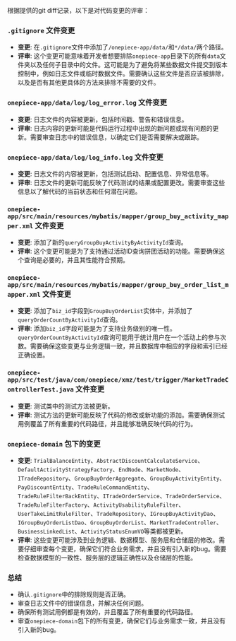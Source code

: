 根据提供的git diff记录，以下是对代码变更的评审：

### `.gitignore` 文件变更
- **变更**: 在`.gitignore`文件中添加了`/onepiece-app/data/`和`*/data/`两个路径。
- **评审**: 这个变更可能意味着开发者想要排除`onepiece-app`目录下的所有`data`文件夹以及任何子目录中的文件。这可能是为了避免将某些数据文件提交到版本控制中，例如日志文件或临时数据文件。需要确认这些文件是否应该被排除，以及是否有其他更具体的方法来排除不需要的文件。

### `onepiece-app/data/log/log_error.log` 文件变更
- **变更**: 日志文件的内容被更新，包括时间戳、警告和错误信息。
- **评审**: 日志内容的更新可能是代码运行过程中出现的新问题或现有问题的更新。需要审查日志中的错误信息，以确定它们是否需要解决或跟踪。

### `onepiece-app/data/log/log_info.log` 文件变更
- **变更**: 日志文件的内容被更新，包括测试启动、配置信息、异常信息等。
- **评审**: 日志文件的更新可能反映了代码测试的结果或配置更改。需要审查这些信息以了解代码的当前状态和任何潜在问题。

### `onepiece-app/src/main/resources/mybatis/mapper/group_buy_activity_mapper.xml` 文件变更
- **变更**: 添加了新的`queryGroupBuyActivityByActivityId`查询。
- **评审**: 这个变更可能是为了支持通过活动ID查询拼团活动的功能。需要确保这个查询是必要的，并且其性能符合预期。

### `onepiece-app/src/main/resources/mybatis/mapper/group_buy_order_list_mapper.xml` 文件变更
- **变更**: 添加了`biz_id`字段到`GroupBuyOrderList`实体中，并添加了`queryOrderCountByActivityId`查询。
- **评审**: 添加`biz_id`字段可能是为了支持业务级别的唯一性。`queryOrderCountByActivityId`查询可能用于统计用户在一个活动上的参与次数。需要确保这些变更与业务逻辑一致，并且数据库中相应的字段和索引已经正确设置。

### `onepiece-app/src/test/java/com/onepiece/xmz/test/trigger/MarketTradeControllerTest.java` 文件变更
- **变更**: 测试类中的测试方法被更新。
- **评审**: 测试方法的更新可能反映了代码的修改或新功能的添加。需要确保测试用例覆盖了所有重要的代码路径，并且能够准确反映代码的行为。

### `onepiece-domain` 包下的变更
- **变更**: `TrialBalanceEntity`、`AbstractDiscountCalculateService`、`DefaultActivityStrategyFactory`、`EndNode`、`MarketNode`、`ITradeRepository`、`GroupBuyOrderAggregate`、`GroupBuyActivityEntity`、`PayDiscountEntity`、`TradeRuleCommandEntity`、`TradeRuleFilterBackEntity`、`ITradeOrderService`、`TradeOrderService`、`TradeRuleFilterFactory`、`ActivityUsabilityRuleFilter`、`UserTakeLimitRuleFilter`、`TradeRepository`、`IGroupBuyActivityDao`、`IGroupBuyOrderListDao`、`GroupBuyOrderList`、`MarketTradeController`、`BusinessLinkedList`、`ActivityStatusEnumVO`等类都被更新。
- **评审**: 这些变更可能涉及到业务逻辑、数据模型、服务层和仓储层的修改。需要仔细审查每个变更，确保它们符合业务需求，并且没有引入新的bug。需要检查数据模型的一致性、服务层的逻辑正确性以及仓储层的性能。

### 总结
- 确认`.gitignore`中的排除规则是否正确。
- 审查日志文件中的错误信息，并解决任何问题。
- 确保所有测试用例都是有效的，并且覆盖了所有重要的代码路径。
- 审查`onepiece-domain`包下的所有变更，确保它们与业务需求一致，并且没有引入新的bug。